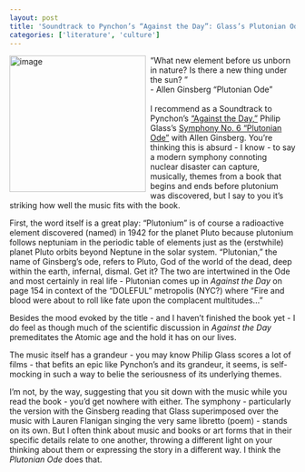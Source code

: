 ```yaml
---
layout: post
title: 'Soundtrack to Pynchon’s “Against the Day”: Glass’s Plutonian Ode with Allen'
categories: ['literature', 'culture']
---
```

<p><a href="http://www.amazon.com/gp/redirect.html%3FASIN=B000BRF9T4%26tag=bookenompolic-20%26lcode=xm2%26cID=2025%26ccmID=165953%26location=/o/ASIN/B000BRF9T4%253FSubscriptionId=02ZH6J1W0649DTNS6002" title="Symphony No. 6, Plutonian Ode"><img src="/images/uploads/plutonianode.jpg" style="border: 0;float:left;padding:0 8px 0 0" alt="image" width="240" height="240" /></a> &#8220;What new element before us unborn in nature? Is there a new thing under the sun? &#8221;<br /> - Allen Ginsberg &#8220;Plutonian Ode&#8221;<br />
<br />
I recommend as a Soundtrack to Pynchon&#8217;s <a href="http://www.amazon.com/gp/redirect.html%3FASIN=159420120X%26tag=bookenompolic-20%26lcode=xm2%26cID=2025%26ccmID=165953%26location=/o/ASIN/159420120X%253FSubscriptionId=02ZH6J1W0649DTNS6002" title="Against the Day">&#8220;Against the Day,&#8221;</a> Philip Glass&#8217;s <a href="http://www.amazon.com/gp/redirect.html%3FASIN=B000BRF9T4%26tag=bookenompolic-20%26lcode=xm2%26cID=2025%26ccmID=165953%26location=/o/ASIN/B000BRF9T4%253FSubscriptionId=02ZH6J1W0649DTNS6002" title="Symphony No. 6, Plutonian Ode">Symphony No. 6 &#8220;Plutonian Ode&#8221;</a> with Allen Ginsberg. You&#8217;re thinking this is absurd - I know - to say a modern symphony connoting nuclear disaster can capture, musically, themes from a book that begins and ends before plutonium was discovered, but I say to you it&#8217;s striking how well the music fits with the book.
</p>
<p>
First, the word itself is a great play: &#8220;Plutonium&#8221; is of course a radioactive element discovered (named) in 1942 for the planet Pluto because plutonium follows neptuniam in the periodic table of elements just as the (erstwhile) planet Pluto orbits beyond Neptune in the solar system. &#8220;Plutonian,&#8221; the name of Ginsberg&#8217;s ode, refers to Pluto, God of the world of the dead, deep within the earth, infernal, dismal. Get it? The two are intertwined in the Ode and most certainly in real life - Plutonian comes up in <i>Against the Day</i> on page 154 in context of the &#8220;DOLEFUL&#8221; metropolis (NYC?) where &#8220;Fire and blood were about to roll like fate upon the complacent multitudes...&#8221;
</p>
<p>
Besides the mood evoked by the title - and I haven&#8217;t finished the book yet - I do feel as though much of the scientific discussion in <em>Against the Day</em> premeditates the Atomic age and the hold it has on our lives.
</p>
<p>
The music itself has a grandeur - you may know Philip Glass scores a lot of films - that befits an epic like Pynchon&#8217;s and its grandeur, it seems, is self-mocking in such a way to belie the seriousness of its underlying themes.
</p>
<p>
I&#8217;m not, by the way, suggesting that you sit down with the music while you read the book - you&#8217;d get nowhere with either. The symphony - particularly the version with the Ginsberg reading that Glass superimposed over the music with Lauren Flanigan singing the very same libretto (poem) - stands on its own. But I often think about music and books or art forms that in their specific details relate to one another, throwing a different light on your thinking about them or expressing the story in a different way. I think the <em>Plutonian Ode</em> does that.
</p>

